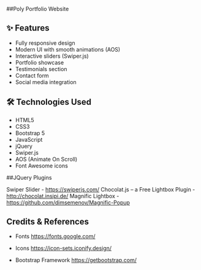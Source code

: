 ##Poly Portfolio Website

## ✨ Features

- Fully responsive design
- Modern UI with smooth animations (AOS)
- Interactive sliders (Swiper.js)
- Portfolio showcase
- Testimonials section
- Contact form
- Social media integration

## 🛠️ Technologies Used

- HTML5
- CSS3
- Bootstrap 5
- JavaScript
- jQuery
- Swiper.js
- AOS (Animate On Scroll)
- Font Awesome icons

##JQuery Plugins

Swiper Slider - https://swiperjs.com/
Chocolat.js – a Free Lightbox Plugin -http://chocolat.insipi.de/
Magnific Lightbox - https://github.com/dimsemenov/Magnific-Popup


## Credits & References

- Fonts
https://fonts.google.com/

- Icons
https://icon-sets.iconify.design/

- Bootstrap Framework
https://getbootstrap.com/
